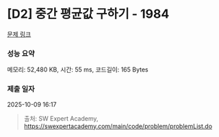 # [D2] 중간 평균값 구하기 - 1984 

[문제 링크](https://swexpertacademy.com/main/code/problem/problemDetail.do?contestProbId=AV5Pw_-KAdcDFAUq) 

### 성능 요약

메모리: 52,480 KB, 시간: 55 ms, 코드길이: 165 Bytes

### 제출 일자

2025-10-09 16:17



> 출처: SW Expert Academy, https://swexpertacademy.com/main/code/problem/problemList.do